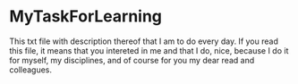 # MyTaskForLearning
This txt file with description thereof that I am to do every day.
If you read this file, it means that you intereted in me and that I do, nice, 
because I do it for myself, my disciplines, and of course for you my dear read and colleagues.
